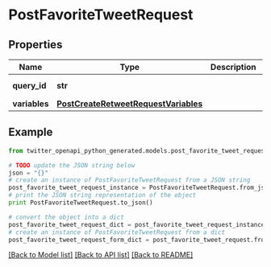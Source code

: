 # PostFavoriteTweetRequest


## Properties
Name | Type | Description | Notes
------------ | ------------- | ------------- | -------------
**query_id** | **str** |  | [default to 'lI07N6Otwv1PhnEgXILM7A']
**variables** | [**PostCreateRetweetRequestVariables**](PostCreateRetweetRequestVariables.md) |  | 

## Example

```python
from twitter_openapi_python_generated.models.post_favorite_tweet_request import PostFavoriteTweetRequest

# TODO update the JSON string below
json = "{}"
# create an instance of PostFavoriteTweetRequest from a JSON string
post_favorite_tweet_request_instance = PostFavoriteTweetRequest.from_json(json)
# print the JSON string representation of the object
print PostFavoriteTweetRequest.to_json()

# convert the object into a dict
post_favorite_tweet_request_dict = post_favorite_tweet_request_instance.to_dict()
# create an instance of PostFavoriteTweetRequest from a dict
post_favorite_tweet_request_form_dict = post_favorite_tweet_request.from_dict(post_favorite_tweet_request_dict)
```
[[Back to Model list]](../README.md#documentation-for-models) [[Back to API list]](../README.md#documentation-for-api-endpoints) [[Back to README]](../README.md)


